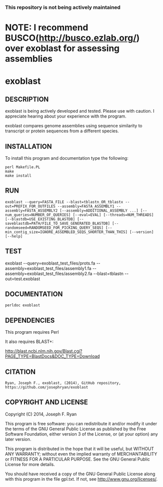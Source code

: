 ### This repository is not being actively maintained

# NOTE: I recommend BUSCO(http://busco.ezlab.org/) over exoblast for assessing assemblies

exoblast
=======

DESCRIPTION
-----------

exoblast is being actively developed and tested. Please use with caution. I appreciate hearing about your experience with the program.

exoblast compares genome assemblies using sequence similarity to transcript or protein sequences from a different species.

INSTALLATION
------------

To install this program and documentation type the following:

    perl Makefile.PL
    make
    make install

RUN
---

    exoblast --query=FASTA_FILE --blast=tblastn_OR_tblastx --out=PREFIX_FOR_OUTFILES --assembly=FASTA_ASSEMBLY1 --assembly=FASTA_ASSEMBLY2 [--assembly=ADDITIONAL_ASSEMBLY ...] [--num_queries=NUMBER_OF_QUERIES] [--eval=EVAL] [--threads=NUM_THREADS] [--blastdb=USE_EXISTING_BLASTDB] [--saveblastdb=PATH/FILE_TO_SAVE_GENERATED_BLASTDB] [--randomseed=RANDOMSEED_FOR_PICKING_QUERY_SEQS] [--min_contig_size=IGNORE_ASSEMBLED_SEQS_SHORTER_THAN_THIS] [--version] [--help]

TEST
----

exoblast --query=exoblast_test_files/prots.fa --assembly=exoblast_test_files/assembly1.fa --assembly=exoblast_test_files/assembly2.fa --blast=tblastn --out=test.exoblast


DOCUMENTATION
-------------

    perldoc exoblast

DEPENDENCIES
------------

This program requires Perl

It also requires BLAST+:

   http://blast.ncbi.nlm.nih.gov/Blast.cgi?PAGE_TYPE=BlastDocs&DOC_TYPE=Download


CITATION
------------

    Ryan, Joseph F., exoblast, (2014), GitHub repository, https://github.com/josephryan/exoblast

COPYRIGHT AND LICENSE
------------

Copyright (C) 2014, Joseph F. Ryan

This program is free software: you can redistribute it and/or modify
it under the terms of the GNU General Public License as published by
the Free Software Foundation, either version 3 of the License, or
(at your option) any later version.

This program is distributed in the hope that it will be useful,
but WITHOUT ANY WARRANTY; without even the implied warranty of
MERCHANTABILITY or FITNESS FOR A PARTICULAR PURPOSE.  See the
GNU General Public License for more details.

You should have received a copy of the GNU General Public License
along with this program in the file gpl.txt.  If not, see
http://www.gnu.org/licenses/.

